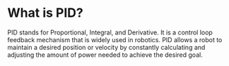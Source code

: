 # What is PID?
PID stands for Proportional, Integral, and Derivative. It is a control loop feedback mechanism that is widely used in robotics. PID allows a robot to maintain a desired position or velocity by constantly calculating and adjusting the amount of power needed to achieve the desired goal.
